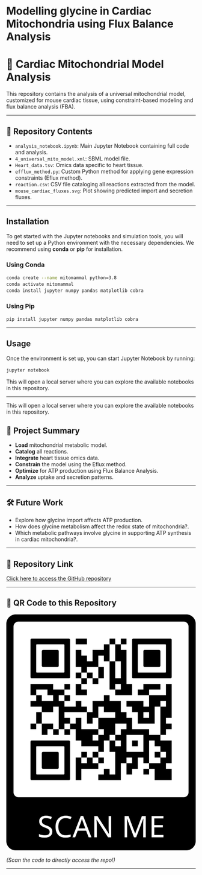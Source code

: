 
# Modelling glycine in Cardiac Mitochondria using Flux Balance Analysis
# 🧬 Cardiac Mitochondrial Model Analysis

This repository contains the analysis of a universal mitochondrial model, customized for mouse cardiac tissue, using constraint-based modeling and flux balance analysis (FBA).

---

## 📂 Repository Contents
- `analysis_notebook.ipynb`: Main Jupyter Notebook containing full code and analysis.
- `4_universal_mito_model.xml`: SBML model file.
- `Heart_data.tsv`: Omics data specific to heart tissue.
- `efflux_method.py`: Custom Python method for applying gene expression constraints (Eflux method).
- `reaction.csv`: CSV file cataloging all reactions extracted from the model.
- `mouse_cardiac_fluxes.svg`: Plot showing predicted import and secretion fluxes.
  
---

## Installation

To get started with the Jupyter notebooks and simulation tools, you will need to set up a Python environment with the necessary dependencies. We recommend using **conda** or **pip** for installation.

### Using Conda

```bash
conda create --name mitomammal python=3.8
conda activate mitomammal
conda install jupyter numpy pandas matplotlib cobra
```

### Using Pip

```bash
pip install jupyter numpy pandas matplotlib cobra
```

---

## Usage

Once the environment is set up, you can start Jupyter Notebook by running:

```bash
jupyter notebook
```

This will open a local server where you can explore the available notebooks in this repository.

---


This will open a local server where you can explore the available notebooks in this repository.
## 🚀 Project Summary
- **Load** mitochondrial metabolic model.
- **Catalog** all reactions.
- **Integrate** heart tissue omics data.
- **Constrain** the model using the Eflux method.
- **Optimize** for ATP production using Flux Balance Analysis.
- **Analyze** uptake and secretion patterns.


---

## 🛠️ Future Work
- Explore how glycine import affects ATP production.
- How does glycine metabolism affect the redox state of mitochondria?.
- Which metabolic pathways involve glycine in supporting ATP synthesis in cardiac mitochondria?.

---

## 🔗 Repository Link
[Click here to access the GitHub repository](https://github.com/chockkshi/final-research-project1)

---

## 📱 QR Code to this Repository
![QR Code](qr-code.png)


_(Scan the code to directly access the repo!)_

---


